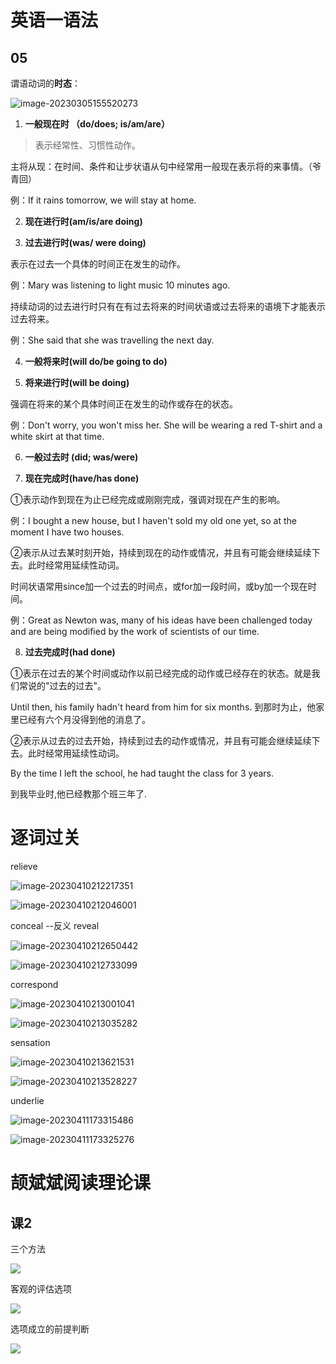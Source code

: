 # 英语一语法

## 05

谓语动词的**时态**：

![image-20230305155520273](英语.assets/image-20230305155520273.png)

1. **一般现在时 （do/does; is/am/are）**

> 表示经常性、习惯性动作。

主将从现：在时间、条件和让步状语从句中经常用一般现在表示将的来事情。（爷青回）

例：If it rains tomorrow, we will stay at home.

2. **现在进行时(am/is/are doing)**

3. **过去进行时(was/ were doing)**

表示在过去一个具体的时间正在发生的动作。

例：Mary was listening to light music 10 minutes ago.

持续动词的过去进行时只有在有过去将来的时间状语或过去将来的语境下才能表示过去将来。

例：She said that she was travelling the next day.

4. **一般将来时(will do/be going to do)**

5. **将来进行时(will be doing)**

强调在将来的某个具体时间正在发生的动作或存在的状态。

例：Don't worry, you won't miss her. She will be wearing a red T-shirt and a white skirt at that time.

6. **一般过去时 (did; was/were)**

7. **现在完成时(have/has done)**

①表示动作到现在为止已经完成或刚刚完成，强调对现在产生的影响。

例：I bought a new house, but I haven't sold my old one yet, so at the moment I have two houses.

②表示从过去某时刻开始，持续到现在的动作或情况，并且有可能会继续延续下去。此时经常用延续性动词。

时间状语常用since加一个过去的时间点，或for加一段时间，或by加一个现在时间。

例：Great as Newton was, many of his ideas have been challenged today and are being modified by the work of scientists of our time.

8. **过去完成时(had done)**

①表示在过去的某个时间或动作以前已经完成的动作或已经存在的状态。就是我们常说的"过去的过去"。

Until then, his family hadn't heard from him for six months.
到那时为止，他家里已经有六个月没得到他的消息了。

②表示从过去的过去开始，持续到过去的动作或情况，并且有可能会继续延续下去。此时经常用延续性动词。

By the time I left the school, he had taught the class for 3 years.

到我毕业时,他已经教那个班三年了.

# 逐词过关

relieve

![image-20230410212217351](英语.assets/image-20230410212217351.png)

![image-20230410212046001](英语.assets/image-20230410212046001.png)

conceal --反义 reveal

![image-20230410212650442](英语.assets/image-20230410212650442.png)

![image-20230410212733099](英语.assets/image-20230410212733099.png)

correspond

![image-20230410213001041](英语.assets/image-20230410213001041.png)

![image-20230410213035282](英语.assets/image-20230410213035282.png)

sensation

![image-20230410213621531](英语.assets/image-20230410213621531.png)

![image-20230410213528227](英语.assets/image-20230410213528227.png)

underlie

![image-20230411173315486](英语.assets/image-20230411173315486.png)

![image-20230411173325276](英语.assets/image-20230411173325276.png)

# 颉斌斌阅读理论课

## 课2

三个方法

![](https://s2.loli.net/2023/08/08/cwTRESaIf81ihsQ.png)

客观的评估选项

![](https://s2.loli.net/2023/08/08/5pJSBhLAZujTYg2.png)

选项成立的前提判断

![](https://s2.loli.net/2023/08/08/3lwXL7aORnWSuv1.png)
